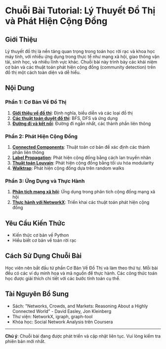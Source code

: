 # Chuỗi Bài Tutorial: Lý Thuyết Đồ Thị và Phát Hiện Cộng Đồng

## Giới Thiệu

Lý thuyết đồ thị là nền tảng quan trọng trong toán học rời rạc và khoa học máy tính, với nhiều ứng dụng trong thực tế như mạng xã hội, giao thông vận tải, sinh học, và nhiều lĩnh vực khác. Chuỗi bài này trình bày các khái niệm cơ bản và các thuật toán phát hiện cộng đồng (community detection) trên đồ thị một cách toàn diện và dễ hiểu.

## Nội Dung

### Phần 1: Cơ Bản Về Đồ Thị
1. **[Giới thiệu về đồ thị](graph_basics.md)**: Định nghĩa, biểu diễn và các loại đồ thị
2. **[Các thuật toán duyệt đồ thị](graph_traversal.md)**: BFS, DFS và ứng dụng
3. **[Đường đi và kết nối](paths_and_connectivity.md)**: Đường đi ngắn nhất, các thành phần liên thông

### Phần 2: Phát Hiện Cộng Đồng
1. **[Connected Components](connected_components.md)**: Thuật toán cơ bản để xác định các thành phần liên thông
2. **[Label Propagation](label_propagation.md)**: Phát hiện cộng đồng bằng cách lan truyền nhãn
3. **[Thuật toán Louvain](louvain.md)**: Phát hiện cộng đồng bằng tối ưu hóa modularity
4. **[Walktrap](walktrap.md)**: Phát hiện cộng đồng dựa trên random walks

### Phần 3: Ứng Dụng và Thực Hành
1. **[Phân tích mạng xã hội](social_network_analysis.md)**: Ứng dụng trong phân tích cộng đồng mạng xã hội
2. **[Thực hành với NetworkX](networkx_tutorial.md)**: Triển khai các thuật toán phát hiện cộng đồng

## Yêu Cầu Kiến Thức

- Kiến thức cơ bản về Python
- Hiểu biết cơ bản về toán rời rạc

## Cách Sử Dụng Chuỗi Bài

Học viên nên bắt đầu từ phần Cơ Bản Về Đồ Thị và làm theo thứ tự. Mỗi bài đều có các ví dụ minh họa và mã nguồn để thực hành. Các công thức toán học được giải thích chi tiết với các bước tính toán cụ thể.

## Tài Nguyên Bổ Sung

- Sách: "Networks, Crowds, and Markets: Reasoning About a Highly Connected World" - David Easley, Jon Kleinberg
- Thư viện: NetworkX, igraph, graph-tool
- Khóa học: Social Network Analysis trên Coursera

---

**Chú ý**: Chuỗi bài đang được phát triển và cập nhật liên tục. Vui lòng kiểm tra phiên bản mới nhất.
